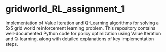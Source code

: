 # gridworld_RL_assignment_1
Implementation of Value Iteration and Q-Learning algorithms for solving a 5x5 grid world reinforcement learning problem. This repository contains well-documented Python code for policy optimization using Value Iteration and Q-learning, along with detailed explanations of key implementation steps.

